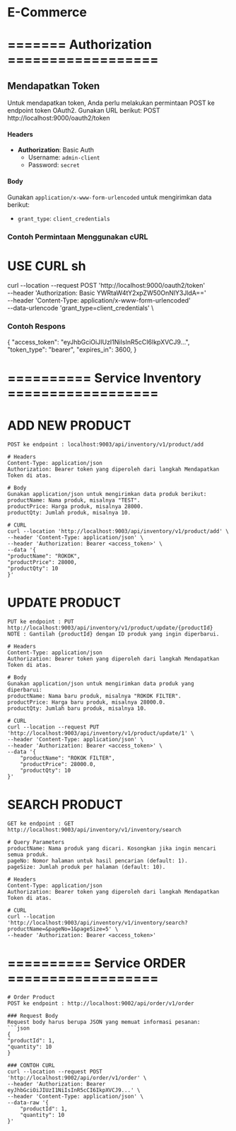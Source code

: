 # E-Commerce

# ======= Authorization ==================

## Mendapatkan Token
Untuk mendapatkan token, Anda perlu melakukan permintaan POST ke endpoint token OAuth2. Gunakan URL berikut:
POST http://localhost:9000/oauth2/token

#### Headers
- **Authorization**: Basic Auth
  - Username: `admin-client`
  - Password: `secret`

#### Body
Gunakan `application/x-www-form-urlencoded` untuk mengirimkan data berikut:
- `grant_type`: `client_credentials`

### Contoh Permintaan Menggunakan cURL

# USE CURL sh
curl --location --request POST 'http://localhost:9000/oauth2/token' \
--header 'Authorization: Basic YWRtaW4tY2xpZW50OnNlY3JldA==' \
--header 'Content-Type: application/x-www-form-urlencoded' \
--data-urlencode 'grant_type=client_credentials' \

### Contoh Respons
{
  "access_token": "eyJhbGciOiJIUzI1NiIsInR5cCI6IkpXVCJ9...",
  "token_type": "bearer",
  "expires_in": 3600,
}


# ========== Service Inventory ==================
# ADD NEW PRODUCT
    POST ke endpoint : localhost:9003/api/inventory/v1/product/add

    # Headers
    Content-Type: application/json
    Authorization: Bearer token yang diperoleh dari langkah Mendapatkan Token di atas.

    # Body
    Gunakan application/json untuk mengirimkan data produk berikut:
    productName: Nama produk, misalnya "TEST".
    productPrice: Harga produk, misalnya 28000.
    productQty: Jumlah produk, misalnya 10.

    # CURL
    curl --location 'http://localhost:9003/api/inventory/v1/product/add' \
    --header 'Content-Type: application/json' \
    --header 'Authorization: Bearer <access_token>' \
    --data '{
    "productName": "ROKOK",
    "productPrice": 28000,
    "productQty": 10
    }'
    
# UPDATE PRODUCT
    PUT ke endpoint : PUT http://localhost:9003/api/inventory/v1/product/update/{productId}
    NOTE : Gantilah {productId} dengan ID produk yang ingin diperbarui.

    # Headers
    Content-Type: application/json
    Authorization: Bearer token yang diperoleh dari langkah Mendapatkan Token di atas.
    
    # Body
    Gunakan application/json untuk mengirimkan data produk yang diperbarui:
    productName: Nama baru produk, misalnya "ROKOK FILTER".
    productPrice: Harga baru produk, misalnya 28000.0.
    productQty: Jumlah baru produk, misalnya 10.

    # CURL
    curl --location --request PUT 'http://localhost:9003/api/inventory/v1/product/update/1' \
    --header 'Content-Type: application/json' \
    --header 'Authorization: Bearer <access_token>' \
    --data '{
        "productName": "ROKOK FILTER",
        "productPrice": 28000.0,
        "productQty": 10
    }'

# SEARCH PRODUCT
    GET ke endpoint : GET http://localhost:9003/api/inventory/v1/inventory/search

    # Query Parameters
    productName: Nama produk yang dicari. Kosongkan jika ingin mencari semua produk.
    pageNo: Nomor halaman untuk hasil pencarian (default: 1).
    pageSize: Jumlah produk per halaman (default: 10).
    
    # Headers
    Content-Type: application/json
    Authorization: Bearer token yang diperoleh dari langkah Mendapatkan Token di atas.

    # CURL
    curl --location 'http://localhost:9003/api/inventory/v1/inventory/search?productName=&pageNo=1&pageSize=5' \
    --header 'Authorization: Bearer <access_token>'

# ========== Service ORDER ==================

    # Order Product
    POST ke endpoint : http://localhost:9002/api/order/v1/order

    ### Request Body
    Request body harus berupa JSON yang memuat informasi pesanan:
    ```json
    {
    "productId": 1,
    "quantity": 10
    }

    ### CONTOH CURL
    curl --location --request POST 'http://localhost:9002/api/order/v1/order' \
    --header 'Authorization: Bearer eyJhbGciOiJIUzI1NiIsInR5cCI6IkpXVCJ9...' \
    --header 'Content-Type: application/json' \
    --data-raw '{
        "productId": 1,
        "quantity": 10
    }'
